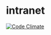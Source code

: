 intranet
========

[![Code Climate](https://codeclimate.com/repos/525cd4587e00a428bb0168ad/badges/dcbe7485b9f3b421d07e/gpa.png)](https://codeclimate.com/repos/525cd4587e00a428bb0168ad/feed)

